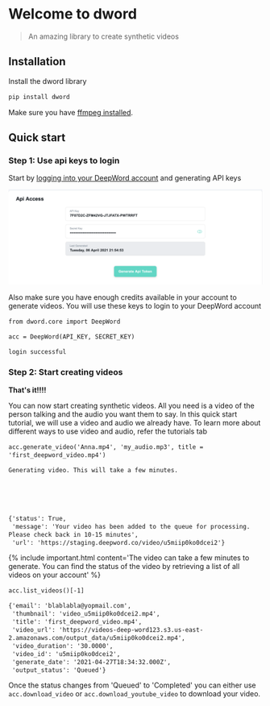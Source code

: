 # Welcome to dword
> An amazing library to create synthetic videos


## Installation

Install the dword library

```python
pip install dword
```

Make sure you have [ffmpeg installed](https://ffmpeg.org/download.html).

## Quick start

### Step 1: Use api keys to login

Start by [logging into your DeepWord account](https://login.deepword.co/user/signin) and generating API keys

![test_image](images/api_key.png)

Also make sure you have enough credits available in your account to generate videos. You will use these keys to login to your DeepWord account

```
from dword.core import DeepWord
```

```
acc = DeepWord(API_KEY, SECRET_KEY)
```

    login successful


### Step 2: Start creating videos

**That's it!!!!**

You can now start creating synthetic videos. All you need is a video of the person talking and the audio you want them to say. In this quick start tutorial, we will use a video and audio we already have. To learn more about different ways to use video and audio, refer the tutorials tab

```
acc.generate_video('Anna.mp4', 'my_audio.mp3', title = 'first_deepword_video.mp4')
```

    Generating video. This will take a few minutes.





    {'status': True,
     'message': 'Your video has been added to the queue for processing. Please check back in 10-15 minutes',
     'url': 'https://staging.deepword.co/video/u5miip0ko0dcei2'}



{% include important.html content='The video can take a few minutes to generate. You can find the status of the video by retrieving a list of all videos on your account' %}

```
acc.list_videos()[-1]
```




    {'email': 'blablabla@yopmail.com',
     'thumbnail': 'video_u5miip0ko0dcei2.mp4',
     'title': 'first_deepword_video.mp4',
     'video_url': 'https://videos-deep-word123.s3.us-east-2.amazonaws.com/output_data/u5miip0ko0dcei2.mp4',
     'video_duration': '30.0000',
     'video_id': 'u5miip0ko0dcei2',
     'generate_date': '2021-04-27T18:34:32.000Z',
     'output_status': 'Queued'}



Once the status changes from 'Queued' to 'Completed' you can either use `acc.download_video` or `acc.download_youtube_video` to download your video.
